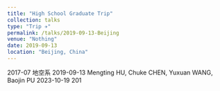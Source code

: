 ```yaml
---
title: "High School Graduate Trip"
collection: talks
type: "Trip ✈️"
permalink: /talks/2019-09-13-Beijing
venue: "Nothing"
date: 2019-09-13
location: "Beijing, China"
---
```



2017-07 地空系
2019-09-13 Mengting HU, Chuke CHEN, Yuxuan WANG, Baojin PU
2023-10-19 201